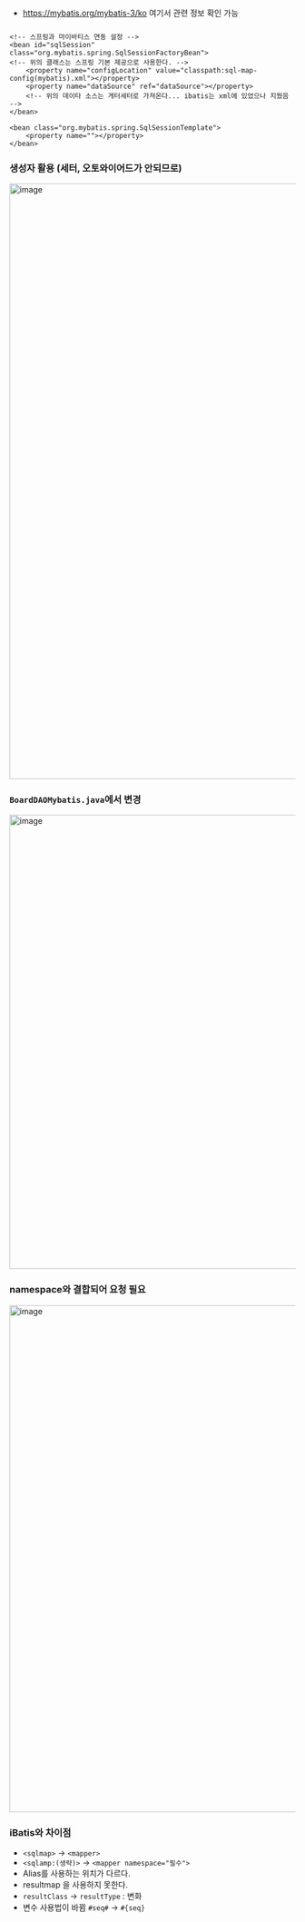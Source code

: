 ### 
- https://mybatis.org/mybatis-3/ko 여기서 관련 정보 확인 가능


###
```
<!-- 스프링과 마이바티스 연동 설정 -->
<bean id="sqlSession" class="org.mybatis.spring.SqlSessionFactoryBean">
<!-- 위의 클래스는 스프링 기본 제공으로 사용한다. -->
	<property name="configLocation" value="classpath:sql-map-config(mybatis).xml"></property>
	<property name="dataSource" ref="dataSource"></property>
	<!-- 위의 데이타 소스는 게터세터로 가져온다... ibatis는 xml에 있었으나 지웠음 -->
</bean>

<bean class="org.mybatis.spring.SqlSessionTemplate">
	<property name=""></property>
</bean>

```
### 생성자 활용 (세터, 오토와이어드가 안되므로)
<img width="1049" alt="image" src="https://github.com/euisoo413/Spring/assets/63759241/5529fa50-3da7-422a-9190-79c691c59a42">

### `BoardDAOMybatis.java`에서 변경
<img width="800" alt="image" src="https://github.com/euisoo413/Spring/assets/63759241/e9284c9b-86a9-44ee-980c-26cb066eb3a0">

### namespace와 결합되어 요청 필요
<img width="893" alt="image" src="https://github.com/euisoo413/Spring/assets/63759241/ddf5e2da-b087-4bdb-8b45-08b630057b8f">


### iBatis와 차이점
- `<sqlmap>` -> `<mapper>`
- `<sqlamp:(생략)>` -> `<mapper namespace="필수">`
- Alias를 사용하는 위치가 다르다. 
- resultmap 을 사용하지 못한다.
- `resultClass` -> `resultType` : 변화
- 변수 사용법이 바뀜 `#seq#` -> `#{seq}`
